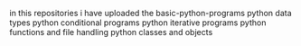 in this repositories i have uploaded the basic-python-programs
python data types
python conditional programs
python iterative programs
python functions and file handling
python classes and objects

